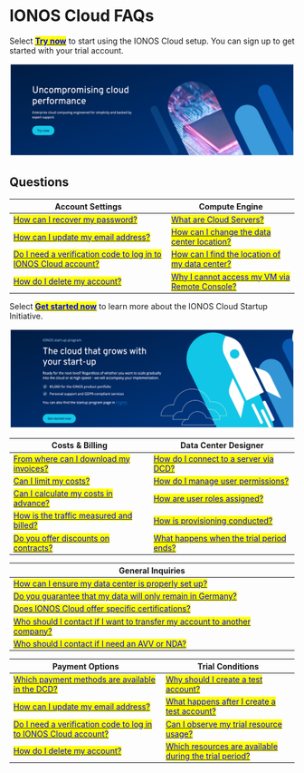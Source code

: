# IONOS Cloud FAQs

Select [<mark style="color:blue;">**Try now**</mark>](https://cloud.ionos.com/compute/signup) to start using the IONOS Cloud setup. You can sign up to get started with your trial account. 

![](/images//uncompromise_cloud.png)

## Questions                                                               

| Account Settings                                                                                                                           | Compute Engine                                                                                                                                                                     |
| ------------------------------------------------------------------------------------------------------------------------------------------ | ----------------------------------------------------------------------------------------------------------------------------------------------------------------------------------- |
| [<mark style="color:blue;">How can I recover my password?</mark>](general-information/frequently-asked-questions/account-settings.md#how-can-i-recover-my-password)         | [<mark style="color:blue;">What are Cloud Servers?</mark>](general-information/frequently-asked-questions/compute-engine.md#what-are-cloud-servers)                                     |
| [<mark style="color:blue;">How can I update my email address?</mark>](general-information/frequently-asked-questions/account-settings.md#how-can-i-update-my-email-address) | [<mark style="color:blue;">How can I change the data center location?</mark>](general-information/frequently-asked-questions/compute-engine.md#how-can-i-change-the-data-center-location)                   |
| [<mark style="color:blue;">Do I need a verification code to log in to IONOS Cloud account?</mark>](general-information/frequently-asked-questions/account-settings.md#do-i-need-a-verification-code-to-log-in-to-ionos-cloud-account)       | [<mark style="color:blue;">How can I find the location of my data center?</mark>](general-information/frequently-asked-questions/compute-engine.md#how-can-i-find-the-location-of-my-data-center)                                      |
| [<mark style="color:blue;">How do I delete my account?</mark>](general-information/frequently-asked-questions/account-settings.md#how-do-i-delete-my-account)             | [<mark style="color:blue;">Why I cannot access my VM via Remote Console?</mark>](general-information/frequently-asked-questions/compute-engine.md#why-can-i-not-access-my-virtual-machine-vm-via-the-remote-console)|

Select [<mark style="color:blue;">**Get started now**</mark>](https://cloud.ionos.de/startup-programm#contact ) to learn more about the IONOS Cloud Startup Initiative.

![](/images/ionos_cloud_startup.png)

| Costs & Billing                                                                                                                                      | Data Center Designer                                                                                                                                              |
| ---------------------------------------------------------------------------------------------------------------------------------------------------- | -------------------------------------------------------------------------------------------------------------------------------------------------------------- |
| [<mark style="color:blue;">From where can I download my invoices?</mark>](general-information/frequently-asked-questions/costs-and-billing.md#from-where-can-i-download-my-invoices)          | [<mark style="color:blue;">How do I connect to a server via DCD?</mark>](general-information/frequently-asked-questions/data-center-designer.md#how-do-i-connect-to-a-server-using-the-dcd)                 |
| [<mark style="color:blue;">Can I limit my costs?](general-information/frequently-asked-questions/costs-and-billing.md#can-i-limit-my-costs)                                  | [<mark style="color:blue;">How do I manage user permissions?</mark>](general-information/frequently-asked-questions/data-center-designer.md#how-do-i-manage-user-permissions) |
| [<mark style="color:blue;">Can I calculate my costs in advance?</mark>](general-information/frequently-asked-questions/costs-and-billing.md#can-i-calculate-my-expenses-in-advance) | [<mark style="color:blue;">How are user roles assigned?</mark>](general-information/frequently-asked-questions/data-center-designer.md#how-are-user-roles-assigned)           |
| [<mark style="color:blue;">How is the traffic measured and billed?](general-information/frequently-asked-questions/costs-and-billing.md#how-is-the-traffic-measured-and-billed)      | [<mark style="color:blue;">How is provisioning conducted?</mark>](general-information/frequently-asked-questions/data-center-designer.md#how-is-provisioning-conducted)  |
| [<mark style="color:blue;">Do you offer discounts on contracts?](general-information/frequently-asked-questions/costs-and-billing.md#do-you-offer-discounts-on-contracts)    | [<mark style="color:blue;">What happens when the trial period ends?</mark>](general-information/frequently-asked-questions/trial-conditions.md#what-happens-when-the-trial-period-ends)       |


| General Inquiries                                                                                                                                                                                                                   |
| ----------------------------------------------------------------------------------------------------------------------------------------------------------------------------------------------------------------------------------- |
| [<mark style="color:blue;">How can I ensure my data center is properly set up?</mark>](general-information/frequently-asked-questions/general-inquiries.md#how-can-i-ensure-my-data-center-is-properly-set-up)                                                    |
| [<mark style="color:blue;">Do you guarantee that my data will only remain in Germany?</mark>](general-information/frequently-asked-questions/general-inquiries.md#do-you-guarantee-that-my-data-will-only-remain-in-germany)                                       |
| [<mark style="color:blue;">Does IONOS Cloud offer specific certifications?</mark>](general-information/frequently-asked-questions/general-inquiries.md#does-ionos-cloud-offer-specific-certifications) |
| [<mark style="color:blue;">Who should I contact if I want to transfer my account to another company?</mark>](general-information/frequently-asked-questions/general-inquiries.md#who-should-i-contact-if-i-want-to-transfer-my-account-to-another-company)                 |
| [<mark style="color:blue;">Who should I contact if I need an AVV or NDA?</mark>](general-information/frequently-asked-questions/general-inquiries.md#who-should-i-contact-if-i-need-an-auftragsverarbeitungsvertrag-avv)  |


| Payment Options                                                                                                                                        | Trial Conditions                                                                                                                                           |
| ------------------------------------------------------------------------------------------------------------------------------------------------------------ | -------------------------------------------------------------------------------------------------------------------------------------------------------- |
| [<mark style="color:blue;">Which payment methods are available in the DCD?](general-information/frequently-asked-questions/payment-options.md#which-payment-methods-are-available-in-the-dcd) | [<mark style="color:blue;">Why should I create a test account?</mark>](general-information/frequently-asked-questions/trial-conditions.md#why-should-i-create-a-test-account)                                   |
| [<mark style="color:blue;">How can I update my email address?</mark>](general-information/frequently-asked-questions/account-settings.md#how-can-i-update-my-email-address)               | [<mark style="color:blue;">What happens after I create a test account?</mark>](general-information/frequently-asked-questions/trial-conditions.md#what-happens-after-i-create-a-test-account) |
| [<mark style="color:blue;">Do I need a verification code to log in to IONOS Cloud account?</mark>](general-information/frequently-asked-questions/account-settings.md#do-i-need-a-verification-code-to-log-in-to-ionos-cloud-account)                         | [<mark style="color:blue;">Can I observe my trial resource usage?</mark>](general-information/frequently-asked-questions/trial-conditions.md#can-i-observe-my-trial-resource-usage)                  |
| [<mark style="color:blue;">How do I delete my account?</mark>](general-information/frequently-asked-questions/account-settings.md#how-do-i-delete-my-account)                    | [<mark style="color:blue;">Which resources are available during the trial period?</mark>](general-information/frequently-asked-questions/trial-conditions.md#which-resources-are-available-during-the-trial-period)   |

